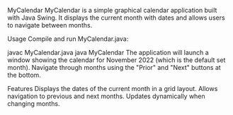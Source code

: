 MyCalendar
MyCalendar is a simple graphical calendar application built with Java Swing. It displays the current month with dates and allows users to navigate between months.

Usage
Compile and run MyCalendar.java:

javac MyCalendar.java
java MyCalendar
The application will launch a window showing the calendar for November 2022 (which is the default set month). Navigate through months using the "Prior" and "Next" buttons at the bottom.

Features
Displays the dates of the current month in a grid layout.
Allows navigation to previous and next months.
Updates dynamically when changing months.
